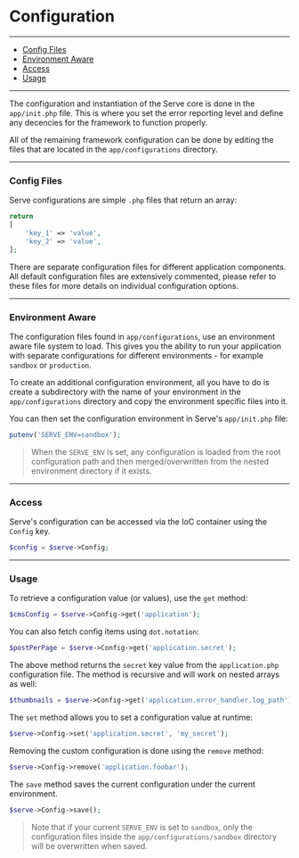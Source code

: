 # Configuration

--------------------------------------------------------

* [Config Files](#config-files)
* [Environment Aware](#environment-aware)
* [Access](#access)
* [Usage](#usage)

--------------------------------------------------------

The configuration and instantiation of the Serve core is done in the `app/init.php` file. This is where you set the error reporting level and define any decencies for the framework to function properly.

All of the remaining framework configuration can be done by editing the files that are located in the `app/configurations` directory.

--------------------------------------------------------

### Config Files

Serve configurations are simple `.php` files that return an array:

```php
return
[
    'key_1' => 'value',
    'key_2' => 'value',
];
```

There are separate configuration files for different application components. All default configuration files are extensively commented, please refer to these files for more details on individual configuration options.

--------------------------------------------------------

### Environment Aware

The configuration files found in `app/configurations`, use an environment aware file system to load. This gives you the ability to run your application with separate configurations for different environments - for example `sandbox` or `production`.

To create an additional configuration environment, all you have to do is create a subdirectory with the name of your environment in the `app/configurations` directory and copy the environment specific files into it.

You can then set the configuration environment in Serve's `app/init.php` file:

```php
putenv('SERVE_ENV=sandbox');
```
> When the `SERVE_ENV` is set, any configuration is loaded from the root configuration path and then merged/overwritten from the nested environment directory if it exists.

--------------------------------------------------------

### Access

Serve's configuration can be accessed via the IoC container using the `Config` key.

```php
$config = $serve->Config;
```

--------------------------------------------------------

### Usage

To retrieve a configuration value (or values), use the `get` method:
```php
$cmsConfig = $serve->Config->get('application');
```

You can also fetch config items using `dot.notation`:
```php
$postPerPage = $serve->Config->get('application.secret');
```

The above method returns the `secret` key value from the `application.php` configuration file. The method is recursive and will work on nested arrays as well:
```php
$thumbnails = $serve->Config->get('application.error_handler.log_path');
```

The `set` method allows you to set a configuration value at runtime:
```php
$serve->Config->set('application.secret', 'my_secret');
```

Removing the custom configuration is done using the `remove` method:
```php
$serve->Config->remove('application.foobar');
```

The `save` method saves the current configuration under the current environment. 
```php
$serve->Config->save();
```
> Note that if your current `SERVE_ENV` is set to `sandbox`, only the configuration files inside the `app/configurations/sandbox` directory will be overwritten when saved.
